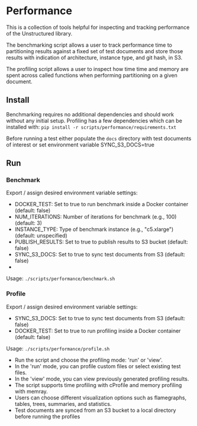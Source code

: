 # Performance
This is a collection of tools helpful for inspecting and tracking performance of the Unstructured library. 

The benchmarking script allows a user to track performance time to partitioning results against a fixed set of test documents and store those results with indication of architecture, instance type, and git hash, in S3.

The profiling script allows a user to inspect how time time and memory are spent across called functions when performing partitioning on a given document.

## Install
Benchmarking requires no additional dependencies and should work without any initial setup.
Profiling has a few dependencies which can be installed with: 
`pip install -r scripts/performance/requirements.txt`

Before running a test either populate the `docs` directory with test documents of interest or set environment variable SYNC_S3_DOCS=true

## Run
### Benchmark
Export / assign desired environment variable settings:
- DOCKER_TEST: Set to true to run benchmark inside a Docker container (default: false)
- NUM_ITERATIONS: Number of iterations for benchmark (e.g., 100) (default: 3)
- INSTANCE_TYPE: Type of benchmark instance (e.g., "c5.xlarge") (default: unspecified)
- PUBLISH_RESULTS: Set to true to publish results to S3 bucket (default: false)
- SYNC_S3_DOCS: Set to true to sync test documents from S3 (default: false)
- 
Usage: `./scripts/performance/benchmark.sh`

### Profile

Export / assign desired environment variable settings:
- SYNC_S3_DOCS: Set to true to sync test documents from S3 (default: false)
- DOCKER_TEST: Set to true to run profiling inside a Docker container (default: false)

Usage: `./scripts/performance/profile.sh`
- Run the script and choose the profiling mode: 'run' or 'view'.
- In the 'run' mode, you can profile custom files or select existing test files.
- In the 'view' mode, you can view previously generated profiling results.
- The script supports time profiling with cProfile and memory profiling with memray.
- Users can choose different visualization options such as flamegraphs, tables, trees, summaries, and statistics.
- Test documents are synced from an S3 bucket to a local directory before running the profiles

